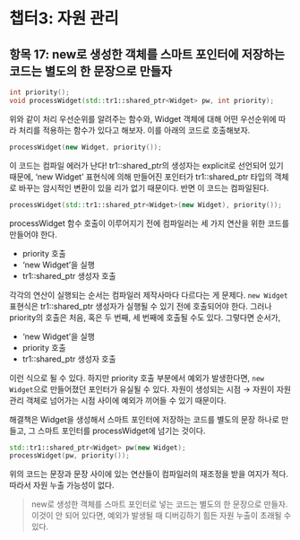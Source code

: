 # 챕터3: 자원 관리

## 항목 17: new로 생성한 객체를 스마트 포인터에 저장하는 코드는 별도의 한 문장으로 만들자

```cpp
int priority();
void processWidget(std::tr1::shared_ptr<Widget> pw, int priority);
```

위와 같이 처리 우선순위를 알려주는 함수와, Widget 객체에 대해 어떤 우선순위에 따라 처리를 적용하는 함수가 있다고 해보자. 이를 아래의 코드로 호출해보자.

```cpp
processWidget(new Widget, priority());
```

이 코드는 컴파일 에러가 난다! tr1::shared_ptr의 생성자는 explicit로 선언되어 있기 때문에, ‘new Widget’ 표현식에 의해 만들어진 포인터가 tr1::shared_ptr 타입의 객체로 바꾸는 암시적인 변환이 있을 리가 없기 때문이다. 반면 이 코드는 컴파일된다.

```cpp
processWidget(std::tr1::shared_ptr<Widget>(new Widget), priority());
```

processWidget 함수 호출이 이루어지기 전에 컴파일러는 세 가지 연산을 위한 코드를 만들어야 한다.

- priority 호출
- ‘new Widget’을 실행
- tr1::shared_ptr 생성자 호출

각각의 연산이 실행되는 순서는 컴파일러 제작사마다 다르다는 게 문제다. `new Widget` 표현식은 tr1::shared_ptr 생성자가 실행될 수 있기 전에 호출되어야 한다. 그러나 priority의 호출은 처음, 혹은 두 번째, 세 번째에 호출될 수도 있다. 그렇다면 순서가,

- ‘new Widget’을 실행
- priority 호출
- tr1::shared_ptr 생성자 호출

이런 식으로 될 수 있다. 하지만 priority 호출 부분에서 예외가 발생한다면, `new Widget`으로 만들어졌던 포인터가 유실될 수 있다. 자원이 생성되는 시점 → 자원이 자원 관리 객체로 넘어가는 시점 사이에 예외가 끼어들 수 있기 때문이다.

해결책은 Widget을 생성해서 스마트 포인터에 저장하는 코드를 별도의 문장 하나로 만들고, 그 스마트 포인터를 processWidget에 넘기는 것이다.

```cpp
std::tr1::shared_ptr<Widget> pw(new Widget);
processWidget(pw, priority());
```

위의 코드는 문장과 문장 사이에 있는 연산들이 컴파일러의 재조정을 받을 여지가 적다. 따라서 자원 누출 가능성이 없다.

> new로 생성한 객체를 스마트 포인터로 넣는 코드는 별도의 한 문장으로 만들자. 이것이 안 되어 있다면, 예외가 발생될 때 디버깅하기 힘든 자원 누출이 초래될 수 있다.